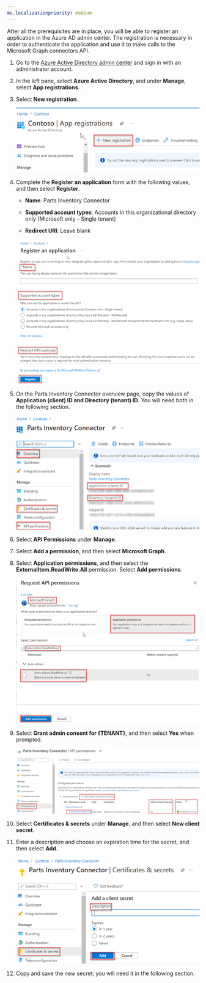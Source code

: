 ```yaml
---
ms.localizationpriority: medium
---
```


<!-- markdownlint-disable MD002 MD041 -->

After all the prerequisites are in place, you will be able to register an application in the Azure AD admin center. The registration is necessary in order to authenticate the application and use it to make calls to the Microsoft Graph connectors API.

1. Go to the [Azure Active Directory admin center](https://aad.portal.azure.com/) and sign in with an administrator account.
2. In the left pane, select **Azure Active Directory**, and under **Manage**, select **App registrations**.
3. Select **New registration**.

    ![Screenshot showing the "app registrations" section](../images/connectors-images/build2.png)

4. Complete the **Register an application** form with the following values, and then select **Register**.

    * **Name**: Parts Inventory Connector

    * **Supported account types**: Accounts in this organizational directory only (Microsoft only - Single tenant)

    * **Redirect URI**: Leave blank

    ![Screenshot showing the "register an application" section](../images/connectors-images/build3-contoso-register-app.png)

5. On the Parts Inventory Connector overview page, copy the values of **Application (client) ID and Directory (tenant) ID**. You will need both in the following section.

    ![Screenshot showing the "parts inventory connector" section](../images/connectors-images/build3-contoso-partsinv.png)

6. Select **API Permissions** under **Manage**.
7. Select **Add a permission**, and then select **Microsoft Graph**.
8. Select **Application permissions**, and then select the **ExternalItem.ReadWrite.All** permission. Select **Add permissions**.

    ![Screenshot showing the "request API permissions" section](../images/connectors-images/build4.png)

9. Select **Grant admin consent for {TENANT},** and then select **Yes** when prompted.

    ![Screenshot showing the "parts inventory connector api permissions" section](../images/connectors-images/build5.png)

10. Select **Certificates &amp; secrets** under **Manage**, and then select **New client secret**.
11. Enter a description and choose an expiration time for the secret, and then select **Add**.

    ![Screenshot showing the "parts inventory connector certs and secrets" section](../images/connectors-images/build6.png)

12. Copy and save the new secret; you will need it in the following section.
